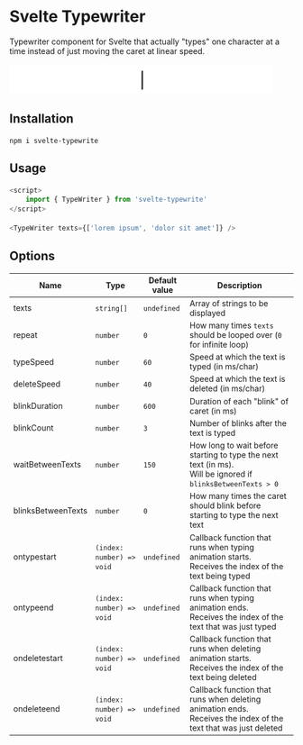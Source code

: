 # Svelte Typewriter

Typewriter component for Svelte that actually "types" one character at a time instead of just moving the caret at linear speed.

![](preview.gif)

## Installation

```shell
npm i svelte-typewrite
```

## Usage

```js
<script>
    import { TypeWriter } from 'svelte-typewrite'
</script>

<TypeWriter texts={['lorem ipsum', 'dolor sit amet']} />
```

## Options

| Name               | Type                      | Default value | Description                                                                                                       |
| ------------------ | ------------------------- | ------------- | ----------------------------------------------------------------------------------------------------------------- |
| texts              | `string[]`                | `undefined`   | Array of strings to be displayed                                                                                  |
| repeat             | `number`                  | `0`           | How many times `texts` should be looped over (`0` for infinite loop)                                              |
| typeSpeed          | `number`                  | `60`          | Speed at which the text is typed (in ms/char)                                                                     |
| deleteSpeed        | `number`                  | `40`          | Speed at which the text is deleted (in ms/char)                                                                   |
| blinkDuration      | `number`                  | `600`         | Duration of each "blink" of caret (in ms)                                                                         |
| blinkCount         | `number`                  | `3`           | Number of blinks after the text is typed                                                                          |
| waitBetweenTexts   | `number`                  | `150`         | How long to wait before starting to type the next text (in ms).<br>Will be ignored if `blinksBetweenTexts > 0`    |
| blinksBetweenTexts | `number`                  | `0`           | How many times the caret should blink before starting to type the next text                                       |
| ontypestart        | `(index: number) => void` | `undefined`   | Callback function that runs when typing animation starts.<br>Receives the index of the text being typed           |
| ontypeend          | `(index: number) => void` | `undefined`   | Callback function that runs when typing animation ends.<br>Receives the index of the text that was just typed     |
| ondeletestart      | `(index: number) => void` | `undefined`   | Callback function that runs when deleting animation starts.<br>Receives the index of the text being deleted       |
| ondeleteend        | `(index: number) => void` | `undefined`   | Callback function that runs when deleting animation ends.<br>Receives the index of the text that was just deleted |
